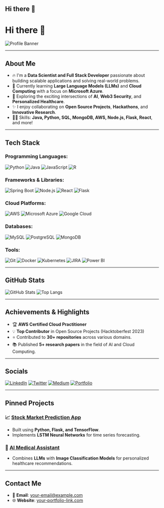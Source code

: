 ## Hi there 👋

# Hi there 👋

![Profile Banner](https://img.shields.io/badge/Welcome-to%20My%20GitHub%20Profile-blue?style=for-the-badge)

---

## About Me

- 🔥 I'm a **Data Scientist and Full Stack Developer** passionate about building scalable applications and solving real-world problems.
- 🚀 Currently learning **Large Language Models (LLMs)** and **Cloud Computing** with a focus on **Microsoft Azure**.
- 🌱 Exploring the exciting intersections of **AI**, **Web3 Security**, and **Personalized Healthcare**.
- ✨ I enjoy collaborating on **Open Source Projects**, **Hackathons**, and **Innovative Research**.
- 🧑‍💻 Skills: **Java, Python, SQL, MongoDB, AWS, Node.js, Flask, React**, and more!

---

## Tech Stack

### Programming Languages:
![Python](https://img.shields.io/badge/Python-3776AB?style=for-the-badge&logo=python&logoColor=white)
![Java](https://img.shields.io/badge/Java-ED8B00?style=for-the-badge&logo=java&logoColor=white)
![JavaScript](https://img.shields.io/badge/JavaScript-F7DF1E?style=for-the-badge&logo=javascript&logoColor=black)
![R](https://img.shields.io/badge/R-276DC3?style=for-the-badge&logo=r&logoColor=white)

### Frameworks & Libraries:
![Spring Boot](https://img.shields.io/badge/Spring_Boot-6DB33F?style=for-the-badge&logo=spring&logoColor=white)
![Node.js](https://img.shields.io/badge/Node.js-339933?style=for-the-badge&logo=nodedotjs&logoColor=white)
![React](https://img.shields.io/badge/React-61DAFB?style=for-the-badge&logo=react&logoColor=black)
![Flask](https://img.shields.io/badge/Flask-000000?style=for-the-badge&logo=flask&logoColor=white)

### Cloud Platforms:
![AWS](https://img.shields.io/badge/AWS-232F3E?style=for-the-badge&logo=amazon-aws&logoColor=white)
![Microsoft Azure](https://img.shields.io/badge/Microsoft_Azure-0078D4?style=for-the-badge&logo=microsoft-azure&logoColor=white)
![Google Cloud](https://img.shields.io/badge/Google_Cloud-4285F4?style=for-the-badge&logo=google-cloud&logoColor=white)

### Databases:
![MySQL](https://img.shields.io/badge/MySQL-4479A1?style=for-the-badge&logo=mysql&logoColor=white)
![PostgreSQL](https://img.shields.io/badge/PostgreSQL-4169E1?style=for-the-badge&logo=postgresql&logoColor=white)
![MongoDB](https://img.shields.io/badge/MongoDB-47A248?style=for-the-badge&logo=mongodb&logoColor=white)

### Tools:
![Git](https://img.shields.io/badge/Git-F05032?style=for-the-badge&logo=git&logoColor=white)
![Docker](https://img.shields.io/badge/Docker-2496ED?style=for-the-badge&logo=docker&logoColor=white)
![Kubernetes](https://img.shields.io/badge/Kubernetes-326CE5?style=for-the-badge&logo=kubernetes&logoColor=white)
![JIRA](https://img.shields.io/badge/JIRA-0052CC?style=for-the-badge&logo=jira&logoColor=white)
![Power BI](https://img.shields.io/badge/Power_BI-F2C811?style=for-the-badge&logo=power-bi&logoColor=black)

---

## GitHub Stats

![GitHub Stats](https://github-readme-stats.vercel.app/api?username=your-username&show_icons=true&theme=radical)
![Top Langs](https://github-readme-stats.vercel.app/api/top-langs/?username=your-username&layout=compact&theme=radical)

---

## Achievements & Highlights

- 🏆 **AWS Certified Cloud Practitioner**
- 💡 **Top Contributor** in Open Source Projects (Hacktoberfest 2023)
- ⭐ Contributed to **30+ repositories** across various domains.
- 📚 Published **5+ research papers** in the field of AI and Cloud Computing.

---

## Socials

[![LinkedIn](https://img.shields.io/badge/LinkedIn-0A66C2?style=for-the-badge&logo=linkedin&logoColor=white)](https://linkedin.com/in/your-username)
[![Twitter](https://img.shields.io/badge/Twitter-1DA1F2?style=for-the-badge&logo=twitter&logoColor=white)](https://twitter.com/your-username)
[![Medium](https://img.shields.io/badge/Medium-12100E?style=for-the-badge&logo=medium&logoColor=white)](https://medium.com/@your-username)
[![Portfolio](https://img.shields.io/badge/Portfolio-000000?style=for-the-badge&logo=about-dot-me&logoColor=white)](https://your-portfolio-link.com)

---

## Pinned Projects

### 📈 [Stock Market Prediction App](https://github.com/your-username/stock-market-prediction)
- Built using **Python, Flask, and TensorFlow**.
- Implements **LSTM Neural Networks** for time series forecasting.

### 🤖 [AI Medical Assistant](https://github.com/your-username/ai-medical-assistant)
- Combines **LLMs** with **Image Classification Models** for personalized healthcare recommendations.

---

## Contact Me

- 📧 **Email**: your-email@example.com
- 🌐 **Website**: [your-portfolio-link.com](https://your-portfolio-link.com)
